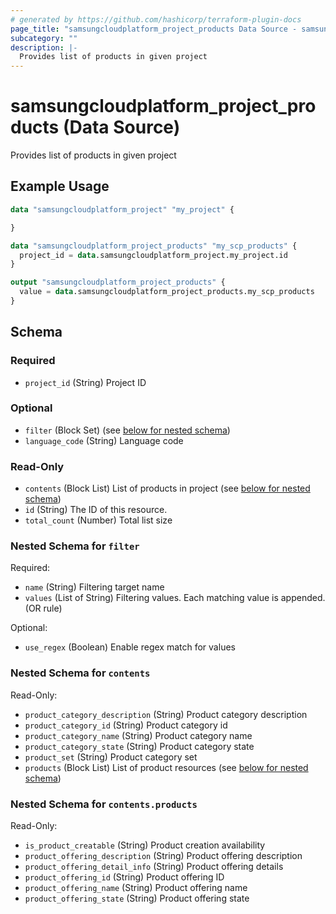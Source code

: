 ```yaml
---
# generated by https://github.com/hashicorp/terraform-plugin-docs
page_title: "samsungcloudplatform_project_products Data Source - samsungcloudplatform"
subcategory: ""
description: |-
  Provides list of products in given project
---
```


# samsungcloudplatform_project_products (Data Source)

Provides list of products in given project

## Example Usage

```terraform
data "samsungcloudplatform_project" "my_project" {

}

data "samsungcloudplatform_project_products" "my_scp_products" {
  project_id = data.samsungcloudplatform_project.my_project.id
}

output "samsungcloudplatform_project_products" {
  value = data.samsungcloudplatform_project_products.my_scp_products
}
```

<!-- schema generated by tfplugindocs -->
## Schema

### Required

- `project_id` (String) Project ID

### Optional

- `filter` (Block Set) (see [below for nested schema](#nestedblock--filter))
- `language_code` (String) Language code

### Read-Only

- `contents` (Block List) List of products  in project (see [below for nested schema](#nestedblock--contents))
- `id` (String) The ID of this resource.
- `total_count` (Number) Total list size

<a id="nestedblock--filter"></a>
### Nested Schema for `filter`

Required:

- `name` (String) Filtering target name
- `values` (List of String) Filtering values. Each matching value is appended. (OR rule)

Optional:

- `use_regex` (Boolean) Enable regex match for values


<a id="nestedblock--contents"></a>
### Nested Schema for `contents`

Read-Only:

- `product_category_description` (String) Product category description
- `product_category_id` (String) Product category id
- `product_category_name` (String) Product category name
- `product_category_state` (String) Product category state
- `product_set` (String) Product category set
- `products` (Block List) List of product resources (see [below for nested schema](#nestedblock--contents--products))

<a id="nestedblock--contents--products"></a>
### Nested Schema for `contents.products`

Read-Only:

- `is_product_creatable` (String) Product creation availability
- `product_offering_description` (String) Product offering description
- `product_offering_detail_info` (String) Product offering details
- `product_offering_id` (String) Product offering ID
- `product_offering_name` (String) Product offering name
- `product_offering_state` (String) Product offering state


